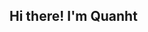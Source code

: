 ## Hi there! I'm Quanht

<div style="text-align: center;">
<img src="https://capsule-render.vercel.app/api?type=waving&color=timeGradient&height=300&&section=header&text={HI THERE}&fontSize=90&fontAlign=50&fontAlignY=30&desc={I am Quanht}&descAlign=50&descSize=30&descAlignY=60&animation=twinkling"  alt=""/>
</div>


<div style="text-align: center;">
<img src="https://capsule-render.vercel.app/api?type=waving&color=timeGradient&height=300&&section=footer&text={THE END}&fontSize=90&fontAlign=50&fontAlignY=70&desc={Hope your program is bug-free!}&descAlign=50&descSize=30&descAlignY=40&animation=twinkling"  alt=""/>
</div>